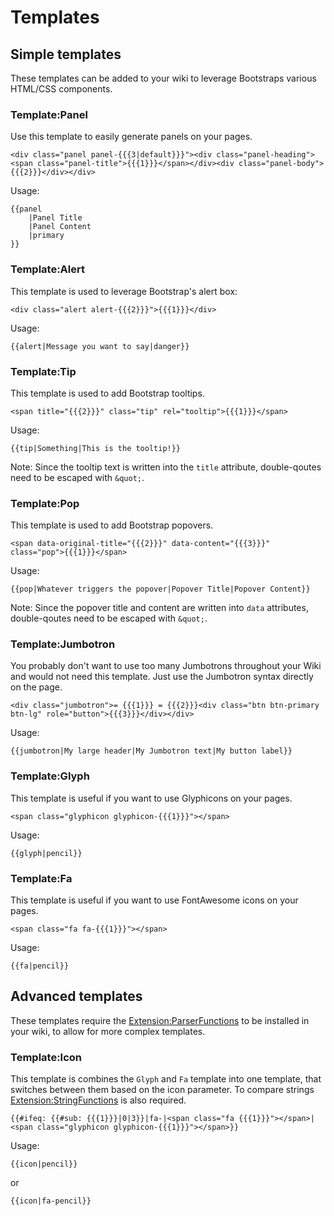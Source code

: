 # Templates

## Simple templates
These templates can be added to your wiki to leverage Bootstraps various
HTML/CSS components.

### Template:Panel
Use this template to easily generate panels on your pages.

    <div class="panel panel-{{{3|default}}}"><div class="panel-heading"><span class="panel-title">{{{1}}}</span></div><div class="panel-body">{{{2}}}</div></div>

Usage:

    {{panel
        |Panel Title
        |Panel Content
        |primary
    }}

### Template:Alert
This template is used to leverage Bootstrap's alert box:

    <div class="alert alert-{{{2}}}">{{{1}}}</div>

Usage:

    {{alert|Message you want to say|danger}}

### Template:Tip
This template is used to add Bootstrap tooltips.

    <span title="{{{2}}}" class="tip" rel="tooltip">{{{1}}}</span>

Usage:

    {{tip|Something|This is the tooltip!}}

Note: Since the tooltip text is written into the `title` attribute,
double-qoutes need to be escaped with `&quot;`.

### Template:Pop
This template is used to add Bootstrap popovers.

    <span data-original-title="{{{2}}}" data-content="{{{3}}}" class="pop">{{{1}}}</span>

Usage:

    {{pop|Whatever triggers the popover|Popover Title|Popover Content}}

Note: Since the popover title and content are written into `data` attributes,
double-qoutes need to be escaped with `&quot;`.

### Template:Jumbotron
You probably don't want to use too many Jumbotrons throughout your Wiki and
would not need this template. Just use the Jumbotron syntax directly on
the page.

    <div class="jumbotron">= {{{1}}} = {{{2}}}<div class="btn btn-primary btn-lg" role="button">{{{3}}}</div></div>

Usage:

    {{jumbotron|My large header|My Jumbotron text|My button label}}

### Template:Glyph
This template is useful if you want to use Glyphicons on your pages.

    <span class="glyphicon glyphicon-{{{1}}}"></span>

Usage:

    {{glyph|pencil}}

### Template:Fa
This template is useful if you want to use FontAwesome icons on your pages.

    <span class="fa fa-{{{1}}}"></span>

Usage:

    {{fa|pencil}}

## Advanced templates
These templates require the [Extension:ParserFunctions](http://mediawiki.org/wiki/Extension:ParserFunctions)
to be installed in your wiki, to allow for more complex templates.

### Template:Icon
This template is combines the `Glyph` and `Fa` template into one template, that
switches between them based on the icon parameter. To compare strings
[Extension:StringFunctions](http://mediawiki.org/wiki/Extension:StringFunctions)
is also required.

    {{#ifeq: {{#sub: {{{1}}}|0|3}}|fa-|<span class="fa {{{1}}}"></span>|<span class="glyphicon glyphicon-{{{1}}}"></span>}}

Usage:

    {{icon|pencil}}

or

    {{icon|fa-pencil}}
